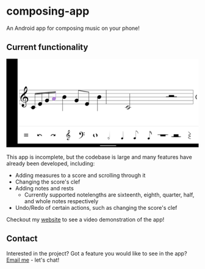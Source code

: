 # composing-app

An Android app for composing music on your phone!

## Current functionality
![](github-readme.png)

This app is incomplete, but the codebase is large and many features have already been developed, including:
* Adding measures to a score and scrolling through it
* Changing the score's clef
* Adding notes and rests
  * Currently supported notelengths are sixteenth, eighth, quarter, half, and whole notes respectively
* Undo/Redo of certain actions, such as changing the score's clef 

Checkout my [website](https://personal-website-70fad.web.app/) to see a video demonstration of the app!

## Contact
Interested in the project? Got a feature you would like to see in the app? 
[Email me](mailto:k.manku4@gmail.com) - let's chat!
